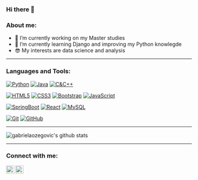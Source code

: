 ### Hi there 👋

### About me:
- 🔭 I’m currently working on my Master studies
- 🌱 I’m currently learning Django and improving my Python knowlegde
- 😎 My interests are data science and analysis 

---

### Languages and Tools:
[![Python](https://img.shields.io/badge/-Python-black?style=flat&logo=python&link=https://github.com/gabrielaozegovic)](https://github.com/gabrielaozegovic)
[![Java](https://img.shields.io/badge/Java-orange?style=flat&logo=java&logoColor=white&link=https://github.com/gabrielaozegovic)](https://github.com/gabrielaozegovic)
[![C&C++](https://img.shields.io/badge/-C%20&%20C++-659ad2?style=flat&logo=c%2B%2B&logoColor=ffffff&link=https://github.com/gabrielaozegovic)](https://github.com/gabrielaozegovic)

[![HTML5](https://img.shields.io/badge/-HTML5-E34F26?style=flat&logo=html5&logoColor=white&link=https://github.com/gabrielaozegovic)](https://github.com/gabrielaozegovic) 
[![CSS3](https://img.shields.io/badge/-CSS3-1572B6?style=flat&logo=css3&link=https://github.com/gabrielaozegovic)](https://github.com/gabrielaozegovic) 
[![Bootstrap](https://img.shields.io/badge/-Bootstrap-563D7C?style=flat&logo=bootstrap&link=https://github.com/gabrielaozegovic)](https://github.com/gabrielaozegovic)
[![JavaScript](https://img.shields.io/badge/-JavaScript-black?style=flat&logo=javascript&link=https://github.com/gabrielaozegovic)](https://github.com/gabrielaozegovic)

[![SpringBoot](https://img.shields.io/badge/-Springboot-black?style=flat&logo=spring&link=https://github.com/hritik5102)](https://github.com/hritik5102) 
[![React](https://img.shields.io/badge/-React-black?style=flat&logo=react&link=https://github.com/gabrielaozegovic)](https://github.com/gabrielaozegovic) 
[![MySQL](https://img.shields.io/badge/-MySQL-black?style=flat&logo=mysql&link=https://github.com/gabrielaozegovic)](https://github.com/gabrielaozegovic)

[![Git](https://img.shields.io/badge/-Git-black?style=flat&logo=git&link=https://github.com/gabrielaozegovic)](https://github.com/gabrielaozegovic) 
[![GitHub](https://img.shields.io/badge/-GitHub-181717?style=flat&logo=github&link=https://github.com/gabrielaozegovic)](https://github.com/gabrielaozegovic)

---

![gabrielaozegovic's github stats](https://github-readme-stats.vercel.app/api?username=gabrielaozegovic&show_icons=true&hide_border=true)

---

### Connect with me:

[<img align="left" alt="gabrielaozegovic | LinkedIn" width="22px" src="https://cdn.jsdelivr.net/npm/simple-icons@v3/icons/linkedin.svg" />][linkedin]
[<img align="left" alt="gabrielaozegovic | Instagram" width="22px" src="https://cdn.jsdelivr.net/npm/simple-icons@v3/icons/instagram.svg" />][instagram]


[github]: https://github.com/gabrielaozegovic/
[instagram]: https://www.instagram.com/gabrielaozegovic/
[linkedin]: https://www.linkedin.com/in/gabrielaozegovic/
<!--
**gabrielaozegovic/gabrielaozegovic** is a ✨ _special_ ✨ repository because its `README.md` (this file) appears on your GitHub profile.

[![GitLab](https://img.shields.io/badge/-GitLab-FCA121?style=flat&logo=gitlab&link=https://github.com/gabrielaozegovic)](https://gitlab.com/gabrielaozegovic) 
-->
